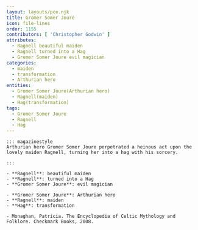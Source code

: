 ```yaml
---
layout: layouts/pce.njk
title: Gromer Somer Joure
icon: file-lines
order: 1155
contributors: [ 'Christopher Godwin' ]
attributes:
  - Ragnell beautiful maiden
  - Ragnell turned into a Hag
  - Gromer Somer Joure evil magician
categories:
  - maiden
  - transformation
  - Arthurian hero
entities:
  - Gromer Somer Joure(Arthurian hero)
  - Ragnell(maiden)
  - Hag(transformation)
tags:
  - Gromer Somer Joure
  - Ragnell
  - Hag
---
```

``` tab [group1:Info]
::: magazinestyle
Arthurian hero Gromer Somer Joure perpetrated a heinous act upon the lovely maiden Ragnell, turning her into a hag with his sorcery.

:::
```
``` tab [group1:Attributes]
- **Ragnell**: beautiful maiden
- **Ragnell**: turned into a Hag
- **Gromer Somer Joure**: evil magician
```
``` tab [group1:Entities]
- **Gromer Somer Joure**: Arthurian hero
- **Ragnell**: maiden
- **Hag**: transformation
```
``` tab [group1:Sources]
- Monaghan, Patricia. The Encyclopedia of Celtic Mythology and Folklore. Checkmark Books, 2008.
```
